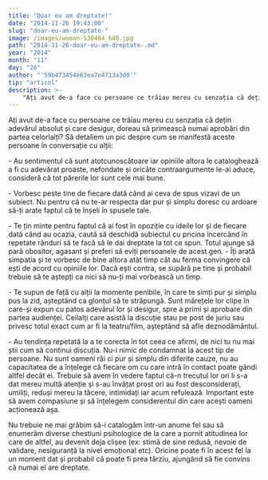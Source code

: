 ```yaml
---
title: "Doar eu am dreptate!"
date: "2014-11-26 19:43:00"
slug: "doar-eu-am-dreptate-"
image: /images/woman-530484_640.jpg
path: "2014-11-26-doar-eu-am-dreptate-.md"
year: "2014"
month: "11"
day: "26"
author: "'59b473454e63ea7e4713a3d0'"
tip: "articol"
description: >-
    "Ați avut de-a face cu persoane ce trăiau mereu cu senzația că dețin adevărul absolut și care desigur, doreau să primească numai aprobări din partea celorlalți? Să detaliem un pic despre cum se manifes"
---
```

<div class="kg-card-markdown"><p>Ați avut de-a face cu persoane ce trăiau mereu cu senzația că dețin adevărul absolut și care desigur, doreau să primească numai aprobări din partea celorlalți? Să detaliem un pic despre cum se manifestă aceste persoane în conversație cu alții:</p>
<p>- Au sentimentul că sunt atotcunoscătoare iar opiniile altora le cataloghează a fi cu adevărat proaste, nefondate și oricâte contraargumente le-ai aduce, consideră că tot părerile lor sunt cele mai bune.</p>
<p>- Vorbesc peste tine de fiecare dată când ai ceva de spus vizavi de un subiect. Nu pentru că nu te-ar respecta dar pur și simplu doresc cu ardoare să-ți arate faptul că te înșeli în spusele tale.</p>
<p>- Te țin minte pentru faptul că ai fost în opoziție cu ideile lor și de fiecare dată când au ocazia, caută să deschidă subiectul cu pricina încercând în repetate rânduri să te facă să le dai dreptate la tot ce spun. Totul ajunge să pară obositor, agasant și preferi să eviți persoanele de acest gen. - Îți arată simpatia și te vorbesc de bine altora atât timp cât au ferma convingere că ești de acord cu opiniile lor. Dacă ești contra, se supără pe tine și probabil trebuie să te aștepți ca nici să nu-ți mai vorbească un timp.</p>
<p>- Te supun de față cu alții la momente penibile, în care te simți pur și simplu pus la zid, așteptând ca glonțul să te străpungă. Sunt mărețele lor clipe în care-și expun cu patos adevărul lor și desigur, spre a primi și aprobare din partea audienței. Ceilalți care asistă la discuție stau pe post de juriu sau privesc totul exact cum ar fi la teatru/film, așteptând să afle deznodământul.</p>
<p>- Au tendința repetată la a te corecta în tot ceea ce afirmi, de nici tu nu mai știi cum să continui discuția. Nu-i nimic de condamnat la acest tip de persoane. Nu sunt oameni răi ci pur și simplu din diferite cauze, nu au capacitatea de a înțelege că fiecare om cu care intră în contact poate gândi altfel decât ei. Trebuie să avem în vedere faptul că-n trecutul lor ori li s-a dat mereu multă atenție și s-au învățat prost ori au fost desconsiderați, umiliți, reduși mereu la tăcere, intimidați iar acum refulează. Important este să avem compasiune și să înțelegem considerentul din care acești oameni acționează așa.</p>
<p>Nu trebuie ne mai grăbim să-i catalogăm într-un anume fel sau să enumerăm diverse chestiuni psihologice de la care a pornit atitudinea lor care de altfel, au devenit deja clișee (ex: stimă de sine redusă, nevoie de validare, nesiguranță la nivel emoțional etc). Oricine poate fi în acest fel la un moment dat și probabil că poate fi prea târziu, ajungând să fie convins că numai el are dreptate.</p>
</div>
    
